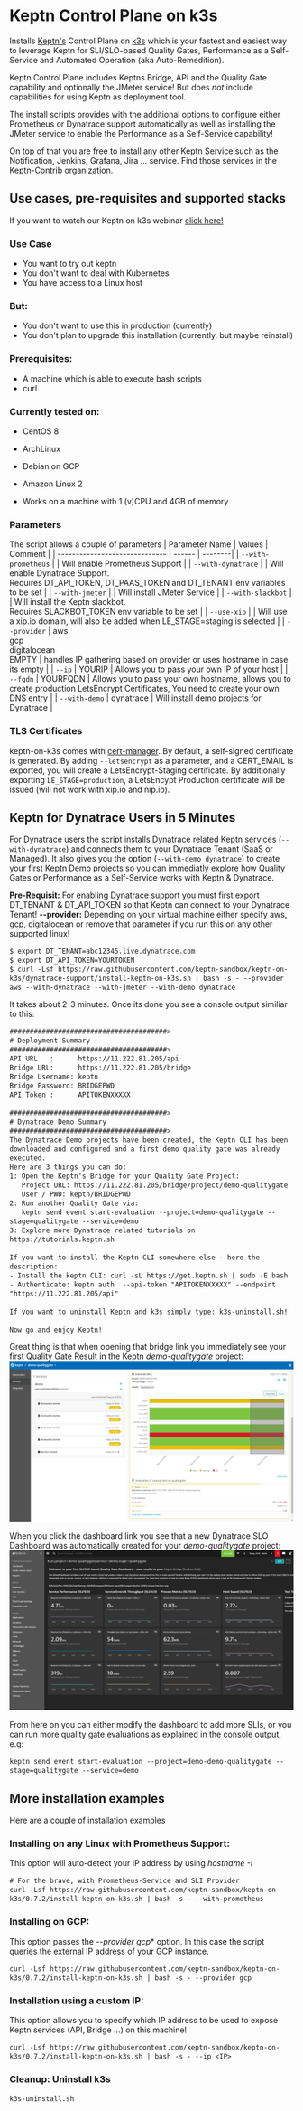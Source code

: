 # Keptn Control Plane on k3s

Installs [Keptn's](https://keptn.sh) Control Plane on [k3s](https://k3s.io) which is your fastest and easiest way to leverage Keptn for SLI/SLO-based Quality Gates, Performance as a Self-Service and Automated Operation (aka Auto-Remedition).

Keptn Control Plane includes Keptns Bridge, API and the Quality Gate capability and optionally the JMeter service! But does _not_ include capabilities for using Keptn as deployment tool.

The install scripts provides with the additional options to configure either Prometheus or Dynatrace support automatically as well as installing the JMeter service to enable the Performance as a Self-Service capability!

On top of that you are free to install any other Keptn Service such as the Notification, Jenkins, Grafana, Jira ... service. Find those services in the [Keptn-Contrib](https://github.com/keptn-contrib) organization.

## Use cases, pre-requisites and supported stacks

If you want to watch our Keptn on k3s webinar [click here!](https://www.youtube.com/watch?v=hx0NHj4u7ic)

### Use Case
 * You want to try out keptn
 * You don't want to deal with Kubernetes
 * You have access to a Linux host
 
### But:
 * You don't want to use this in production (currently)
 * You don't plan to upgrade this installation (currently, but maybe reinstall) 

### Prerequisites:
  * A machine which is able to execute bash scripts
  * curl
  
### Currently tested on:
  * CentOS 8
  * ArchLinux
  * Debian on GCP
  * Amazon Linux 2
  
* Works on a machine with 1 (v)CPU and 4GB of memory

### Parameters
The script allows a couple of parameters
| Parameter Name | Values | Comment |
| ------------------------------ | ------ | --------|
| `--with-prometheus` | | Will enable Prometheus Support |
| `--with-dynatrace` | | Will enable Dynatrace Support.<br>Requires DT_API_TOKEN, DT_PAAS_TOKEN and DT_TENANT env variables to be set |
| `--with-jmeter` | | Will install JMeter Service |
| `--with-slackbot` | | Will install the Keptn slackbot. <br> Requires SLACKBOT_TOKEN env variable to be set |
| `--use-xip` | | Will use a xip.io domain, will also be added when LE_STAGE=staging is selected |
| `--provider` | aws<br>gcp<br>digitalocean<br>EMPTY | handles IP gathering based on provider or uses hostname in case its empty |
| `--ip` | YOURIP | Allows you to pass your own IP of your host |
| `--fqdn` | YOURFQDN | Allows you to pass your own hostname, allows you to create production LetsEncrypt Certificates, You need to create your own DNS entry |
| `--with-demo` | dynatrace | Will install demo projects for Dynatrace |


### TLS Certificates
keptn-on-k3s comes with [cert-manager](https://cert-manager.io/). By default, a self-signed certificate is generated. By adding `--letsencrypt` as a parameter, and a CERT_EMAIL is exported, you will create a LetsEncrypt-Staging certificate. By additionally exporting `LE_STAGE=production`, a LetsEncypt Production certificate will be issued (will not work with xip.io and nip.io). 

## Keptn for Dynatrace Users in 5 Minutes

For Dynatrace users the script installs Dynatrace related Keptn services (`--with-dynatrace`) and connects them to your Dynatrace Tenant (SaaS or Managed). 
It also gives you the option (`--with-demo dynatrace`) to create your first Keptn Demo projects so you can immediatly explore how Quality Gates or Performance as a Self-Service works with Keptn & Dynatrace.

**Pre-Requisit:** For enabling Dynatrace support you must first export DT_TENANT & DT_API_TOKEN so that Keptn can connect to your Dynatrace Tenant!
**--provider:** Depending on your virtual machine either specify aws, gcp, digitalocean or remove that parameter if you run this on any other supported linux!

```console
$ export DT_TENANT=abc12345.live.dynatrace.com
$ export DT_API_TOKEN=YOURTOKEN
$ curl -Lsf https://raw.githubusercontent.com/keptn-sandbox/keptn-on-k3s/dynatrace-support/install-keptn-on-k3s.sh | bash -s - --provider aws --with-dynatrace --with-jmeter --with-demo dynatrace
``` 

It takes about 2-3 minutes. Once its done you see a console output similiar to this:
```console
#######################################>
# Deployment Summary
#######################################>
API URL   :      https://11.222.81.205/api
Bridge URL:      https://11.222.81.205/bridge
Bridge Username: keptn
Bridge Password: BRIDGEPWD
API Token :      APITOKENXXXXX

#######################################>
# Dynatrace Demo Summary
#######################################>
The Dynatrace Demo projects have been created, the Keptn CLI has been downloaded and configured and a first demo quality gate was already executed.
Here are 3 things you can do:
1: Open the Keptn's Bridge for your Quality Gate Project:
   Project URL: https://11.222.81.205/bridge/project/demo-qualitygate
   User / PWD: keptn/BRIDGEPWD
2: Run another Quality Gate via:
   keptn send event start-evaluation --project=demo-qualitygate --stage=qualitygate --service=demo
3: Explore more Dynatrace related tutorials on https://tutorials.keptn.sh

If you want to install the Keptn CLI somewhere else - here the description:
- Install the keptn CLI: curl -sL https://get.keptn.sh | sudo -E bash
- Authenticate: keptn auth  --api-token "APITOKENXXXXX" --endpoint "https://11.222.81.205/api"

If you want to uninstall Keptn and k3s simply type: k3s-uninstall.sh!

Now go and enjoy Keptn!
```

Great thing is that when opening that bridge link you immediately see your first Quality Gate Result in the Keptn *demo-qualitygate* project:
![](./images/keptnqualitygate_dynatrace.png)

When you click the dashboard link you see that a new Dynatrace SLO Dashboard was automatically created for your *demo-qualitygate* project:
![](./images/dynatraceslodashboard.png)

From here on you can either modify the dashboard to add more SLIs, or you can run more quality gate evaluations as explained in the console output, e.g:
```console
keptn send event start-evaluation --project=demo-demo-qualitygate --stage=qualitygate --service=demo
```

## More installation examples

Here are a couple of installation examples

### Installing on any Linux with Prometheus Support:

This option will auto-detect your IP address by using *hostname -I* 
```console
# For the brave, with Prometheus-Service and SLI Provider
curl -Lsf https://raw.githubusercontent.com/keptn-sandbox/keptn-on-k3s/0.7.2/install-keptn-on-k3s.sh | bash -s - --with-prometheus
```

### Installing on GCP:

This option passes the *--provider gcp** option. In this case the script queries the external IP address of your GCP instance.
```console
curl -Lsf https://raw.githubusercontent.com/keptn-sandbox/keptn-on-k3s/0.7.2/install-keptn-on-k3s.sh | bash -s - --provider gcp
``` 

### Installation using a custom IP:

This option allows you to specify which IP address to be used to expose Keptn services (API, Bridge ...) on this machine!

```console
curl -Lsf https://raw.githubusercontent.com/keptn-sandbox/keptn-on-k3s/0.7.2/install-keptn-on-k3s.sh | bash -s - --ip <IP>
```

### Cleanup: Uninstall k3s
```console
k3s-uninstall.sh
```
